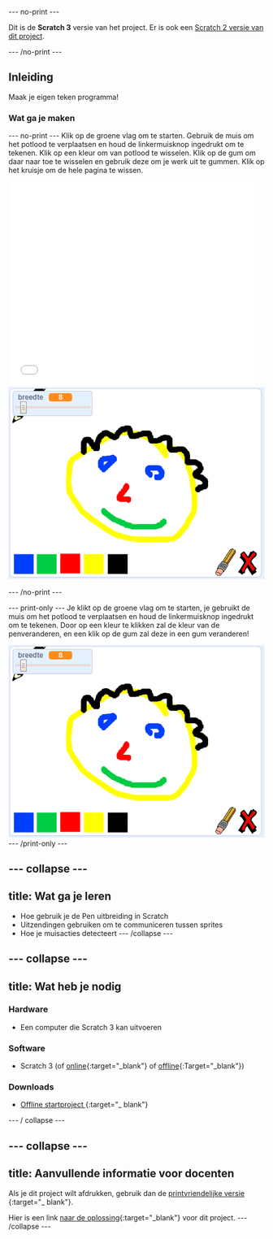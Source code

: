 \--- no-print \---

Dit is de **Scratch 3** versie van het project. Er is ook een [Scratch 2 versie van dit project](https://projects.raspberrypi.org/en/projects/paint-box-scratch2).

\--- /no-print \---

## Inleiding

Maak je eigen teken programma!

### Wat ga je maken

\--- no-print \--- Klik op de groene vlag om te starten. Gebruik de muis om het potlood te verplaatsen en houd de linkermuisknop ingedrukt om te tekenen. Klik op een kleur om van potlood te wisselen. Klik op de gum om daar naar toe te wisselen en gebruik deze om je werk uit te gummen. Klik op het kruisje om de hele pagina te wissen.

<div class="scratch-preview">
  <iframe allowtransparency="true" width="485" height="402" src="//scratch.mit.edu/projects/embed/267243161/?autostart=false" frameborder="0" scrolling="no"></iframe>
  <img src="images/showcase.png">
</div>

\--- /no-print \---

\--- print-only \--- Je klikt op de groene vlag om te starten, je gebruikt de muis om het potlood te verplaatsen en houd de linkermuisknop ingedrukt om te tekenen. Door op een kleur te klikken zal de kleur van de penveranderen, en een klik op de gum zal deze in een gum veranderen!

![showcase](images/showcase.png) \--- /print-only \---

## \--- collapse \---

## title: Wat ga je leren

+ Hoe gebruik je de Pen uitbreiding in Scratch
+ Uitzendingen gebruiken om te communiceren tussen sprites
+ Hoe je muisacties detecteert \--- /collapse \---

## \--- collapse \---

## title: Wat heb je nodig

### Hardware

+ Een computer die Scratch 3 kan uitvoeren

### Software

+ Scratch 3 (of [online](http://rpf.io/scratchon){:target="_blank"} of [offline](http://rpf.io/scratchoff){:Target="_blank"})

### Downloads

+ [ Offline startproject ](http://rpf.io/p/en/paint-box-go){:target="_ blank"}

\--- / collapse \---

## \--- collapse \---

## title: Aanvullende informatie voor docenten

Als je dit project wilt afdrukken, gebruik dan de [ printvriendelijke versie ](https://projects.raspberrypi.org/en/projects/paint-box/print) {:target="_ blank"}.

Hier is een link [naar de oplossing](http://rpf.io/p/en/paint-box-get){:target="_blank"} voor dit project. \--- /collapse \---